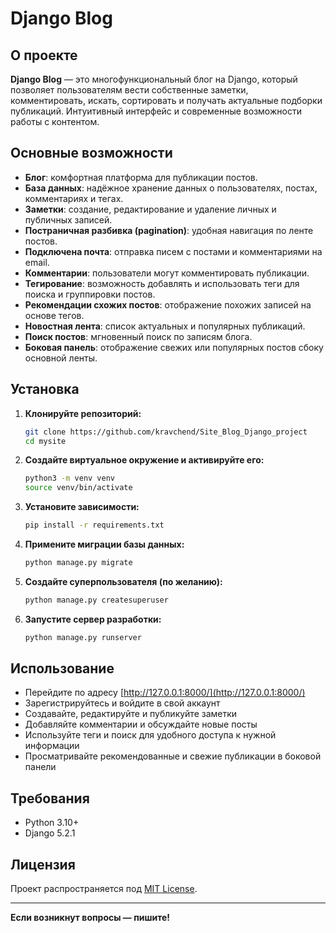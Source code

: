 # Django Blog

## О проекте

**Django Blog** — это многофункциональный блог на Django, который позволяет пользователям вести собственные заметки, комментировать, искать, сортировать и получать актуальные подборки публикаций. Интуитивный интерфейс и современные возможности работы с контентом.

## Основные возможности

- **Блог**: комфортная платформа для публикации постов.
- **База данных**: надёжное хранение данных о пользователях, постах, комментариях и тегах.
- **Заметки**: создание, редактирование и удаление личных и публичных записей.
- **Постраничная разбивка (pagination)**: удобная навигация по ленте постов.
- **Подключена почта**: отправка писем с постами и комментариями на email.
- **Комментарии**: пользователи могут комментировать публикации.
- **Тегирование**: возможность добавлять и использовать теги для поиска и группировки постов.
- **Рекомендации схожих постов**: отображение похожих записей на основе тегов.
- **Новостная лента**: список актуальных и популярных публикаций.
- **Поиск постов**: мгновенный поиск по записям блога.
- **Боковая панель**: отображение свежих или популярных постов сбоку основной ленты.

## Установка

1. **Клонируйте репозиторий:**
    ```bash
    git clone https://github.com/kravchend/Site_Blog_Django_project
    cd mysite
    ```
2. **Создайте виртуальное окружение и активируйте его:**
    ```bash
    python3 -m venv venv
    source venv/bin/activate
    ```
3. **Установите зависимости:**
    ```bash
    pip install -r requirements.txt
    ```
4. **Примените миграции базы данных:**
    ```bash
    python manage.py migrate
    ```
5. **Создайте суперпользователя (по желанию):**
    ```bash
    python manage.py createsuperuser
    ```
6. **Запустите сервер разработки:**
    ```bash
    python manage.py runserver
    ```

## Использование

- Перейдите по адресу [http://127.0.0.1:8000/](http://127.0.0.1:8000/)
- Зарегистрируйтесь и войдите в свой аккаунт
- Создавайте, редактируйте и публикуйте заметки
- Добавляйте комментарии и обсуждайте новые посты
- Используйте теги и поиск для удобного доступа к нужной информации
- Просматривайте рекомендованные и свежие публикации в боковой панели

## Требования

- Python 3.10+
- Django 5.2.1

## Лицензия

Проект распространяется под [MIT License](LICENSE).

---

**Если возникнут вопросы — пишите!**